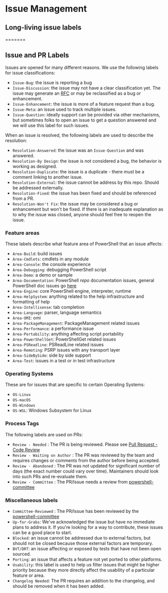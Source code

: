# Issue Management

## Long-living issue labels
=======
## Issue and PR Labels

Issues are opened for many different reasons.
We use the following labels for issue classifications:

* `Issue-Bug`: the issue is reporting a bug
* `Issue-Discussion`: the issue may not have a clear classification yet.
  The issue may generate an [RFC][ln-rfc] or may be reclassified as a bug or enhancement.
* `Issue-Enhancement`: the issue is more of a feature request than a bug.
* `Issue-Meta`: an issue used to track multiple issues.
* `Issue-Question`: ideally support can be provided via other mechanisms,
  but sometimes folks to open an issue to get a question answered and we will use this label for such issues.

[ln-rfc]: https://github.com/PowerShell/PowerShell-RFC

When an issue is resolved, the following labels are used to describe the resolution:

* `Resolution-Answered`: the issue was an `Issue-Question` and was answered.
* `Resolution-By Design`: the issue is not considered a bug, the behavior is working as designed.
* `Resolution-Duplicate`: the issue is a duplicate - there must be a comment linking to another issue.
* `Resolution-External`: the issue cannot be address by this repo.  Should be addressed externally.
* `Resolution-Fixed`: the issue has been fixed and should be referenced from a PR.
* `Resolution-Won't Fix`: the issue may be considered a bug or enhancement but won't be fixed.
  If there is an inadequate explanation as to why the issue was closed,
  anyone should feel free to reopen the issue.

### Feature areas

These labels describe what feature area of PowerShell that an issue affects:

* `Area-Build`: build issues
* `Area-Cmdlets`: cmdlets in any module
* `Area-Console`: the console experience
* `Area-Debugging`: debugging PowerShell script
* `Area-Demo`: a demo or sample
* `Area-Documentation`: PowerShell *repo* documentation issues, general PowerShell doc issues go [here](https://github.com/PowerShell/PowerShell-Docs/issues)
* `Area-Engine`: core PowerShell engine, interpreter, runtime
* `Area-HelpSystem`: anything related to the help infrastructure and formatting of help
* `Area-Intellisense`: tab completion
* `Area-Language`: parser, language semantics
* `Area-OMI`: omi
* `Area-PackageManagement`: PackageManagement related issues
* `Area-Performance`: a performance issue
* `Area-Portability`: anything affecting script portability
* `Area-PowerShellGet`: PowerShellGet related issues
* `Area-PSReadline`: PSReadLine related issues
* `Area-Remoting`: PSRP issues with any transport layer
* `Area-SideBySide`: side by side support
* `Area-Test`: issues in a test or in test infrastructure

### Operating Systems

These are for issues that are specific to certain Operating Systems:
* `OS-Linux`
* `OS-macOS`
* `OS-Windows`
* `OS-WSL`: Windows Subsystem for Linux

### Process Tags

The following labels are used on PRs:

* `Review - Needed` : The PR is being reviewed.  Please see [Pull Request - Code Review](https://github.com/PowerShell/PowerShell/blob/master/.github/CONTRIBUTING.md#pull-request---code-review)
* `Review - Waiting on Author` : The PR was reviewed by the team and requires changes or comments from the author before being accepted.
* `Review - Abandoned` : The PR was not updated for significant number of days (the exact number could vary over time).
  Maintainers should look into such PRs and re-evaluate them.
* `Review - Committee` : The PR/Issue needs a review from [powershell-committee](../community/governance.md#powershell-committee)

### Miscellaneous labels

* `Committee-Reviewed` : The PR/Issue has been reviewed by the [powershell-committee](../community/governance.md#powershell-committee)
* `Up-for-Grabs`: We've acknowledged the issue but have no immediate plans to address it.
  If you're looking for a way to contribute, these issues can be a good place to start.
* `Blocked`: an issue cannot be addressed due to external factors,
  but should not be closed because those external factors are temporary.
* `BVT/DRT`: an issue affecting or exposed by tests that have not been open sourced.
* `Porting`: an issue that affects a feature not yet ported to other platforms.
* `Usability`: this label is used to help us filter issues that might be higher priority
  because they more directly affect the usability of a particular feature or area.
* `Changelog Needed`: The PR requires an addition to the changelog,
  and should be removed when it has been added.
